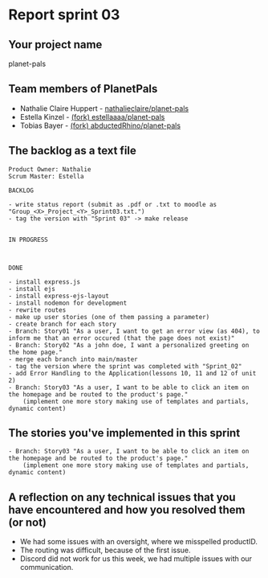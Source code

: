 # Report sprint 03

## Your project name

planet-pals

## Team members of PlanetPals

* Nathalie Claire Huppert - [nathalieclaire/planet-pals](https://github.com/nathalieclaire/planet-pals)
* Estella Kinzel - [(fork) estellaaaa/planet-pals](https://github.com/estellaaaa/planet-pals)
* Tobias Bayer - [(fork) abductedRhino/planet-pals](https://github.com/abductedRhino/planet-pals)

## The backlog as a text file

```
Product Owner: Nathalie
Scrum Master: Estella

BACKLOG

- write status report (submit as .pdf or .txt to moodle as "Group_<X>_Project_<Y>_Sprint03.txt.")
- tag the version with "Sprint 03" -> make release


IN PROGRESS



DONE

- install express.js
- install ejs
- install express-ejs-layout
- install nodemon for development
- rewrite routes
- make up user stories (one of them passing a parameter)
- create branch for each story
- Branch: Story01 "As a user, I want to get an error view (as 404), to inform me that an error occured (that the page does not exist)"
- Branch: Story02 "As a john doe, I want a personalized greeting on the home page."
- merge each branch into main/master 
- tag the version where the sprint was completed with "Sprint_02"
- add Error Handling to the Application(lessons 10, 11 and 12 of unit 2)
- Branch: Story03 "As a user, I want to be able to click an item on the homepage and be routed to the product's page."
    (implement one more story making use of templates and partials, dynamic content)

```

## The stories you've implemented in this sprint

```
- Branch: Story03 "As a user, I want to be able to click an item on the homepage and be routed to the product's page."
    (implement one more story making use of templates and partials, dynamic content)
```

## A reflection on any technical issues that you have encountered and how you resolved them (or not)

* We had some issues with an oversight, where we misspelled productID.
* The routing was difficult, because of the first issue.
* Discord did not work for us this week, we had multiple issues with our communication.
